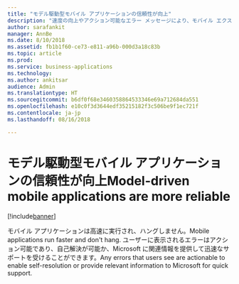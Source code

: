 ```yaml
---
title: "モデル駆動型モバイル アプリケーションの信頼性が向上"
description: "速度の向上やアクション可能なエラー メッセージにより、モバイル エクスペリエンスがさらに楽しくなります"
author: sarafankit
manager: AnnBe
ms.date: 8/10/2018
ms.assetid: fb1b1f60-ce73-e811-a96b-000d3a18c83b
ms.topic: article
ms.prod: 
ms.service: business-applications
ms.technology: 
ms.author: ankitsar
audience: Admin
ms.translationtype: HT
ms.sourcegitcommit: b6df0f68e3460358864533346e69a712684da551
ms.openlocfilehash: e10c0f3d3644edf35215182f3c506be9f1ec721f
ms.contentlocale: ja-jp
ms.lasthandoff: 08/16/2018

---
```

# <a name="model-driven-mobile-applications-are-more-reliable"></a><span data-ttu-id="98a80-103">モデル駆動型モバイル アプリケーションの信頼性が向上</span><span class="sxs-lookup"><span data-stu-id="98a80-103">Model-driven mobile applications are more reliable</span></span>


[!include[banner](../../includes/banner.md)]

<span data-ttu-id="98a80-104">モバイル アプリケーションは高速に実行され、ハングしません。</span><span class="sxs-lookup"><span data-stu-id="98a80-104">Mobile applications run faster and don't hang.</span></span> <span data-ttu-id="98a80-105">ユーザーに表示されるエラーはアクション可能であり、自己解決が可能か、Microsoft に関連情報を提供して迅速なサポートを受けることができます。</span><span class="sxs-lookup"><span data-stu-id="98a80-105">Any errors that users see are actionable to enable self-resolution or provide relevant information to Microsoft for quick support.</span></span>


